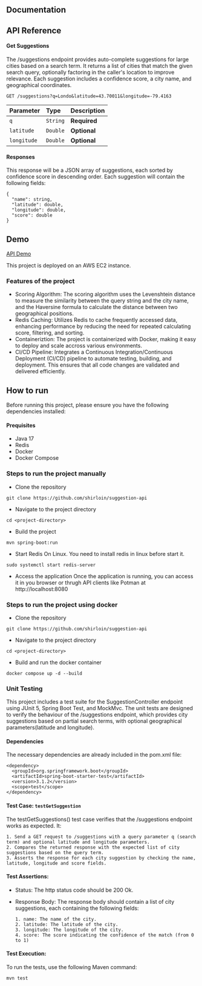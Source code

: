 ## Documentation


## API Reference

#### Get Suggestions
The /suggestions endpoint provides auto-complete suggestions for large cities based on a search term. It returns a list of cities that match the given search query, optionally factoring in the caller's location to improve relevance. Each suggestion includes a confidence score, a city name, and geographical coordinates.


```http
GET /suggestions?q=Londo&latitude=43.70011&longitude=-79.4163
```


| Parameter | Type     | Description                       |
| :-------- | :------- | :-------------------------------- |
| `q`      | `String` | **Required**|
| `latitude`      | `Double` | **Optional**|
| `longitude`      | `Double` | **Optional**|

#### Responses
This response will be a JSON array of suggestions, each sorted by confidence score in descending order. Each suggestion will contain the following fields:

```http
{
  "name": string,
  "latitude": double,
  "longitude": double,
  "score": double 
}
```


## Demo

[API Demo](https://codexchange.my.id/suggestions?q=Londo&latitude=43.70011&longitude=-79.4163)

This project is deployed on an AWS EC2 instance.

### Features of the project
- Scoring Algorithm: The scoring algorithm uses the Levenshtein distance to measure the similarity between the query string and the city name, and the Haversine formula to calculate the distance between two geographical positions.
- Redis Caching: Utilizes Redis to cache frequently accessed data, enhancing performance by reducing the need for repeated calculating score, filtering, and sorting.
- Containeriztion: The project is containerized with Docker, making it easy to deploy and scale accross various environments.
- CI/CD Pipeline: Integrates a Continuous Integration/Continuous Deployment (CI/CD) pipeline to automate testing, building, and deployment. This ensures that all code changes are validated and delivered efficiently.
## How to run
Before running this project, please ensure you have the following dependencies installed:

#### Prequisites
- Java 17
- Redis
- Docker
- Docker Compose

### Steps to run the project manually
- Clone the repository
```
git clone https://github.com/shirloin/suggestion-api
```

- Navigate to the project directory
```
cd <project-directory>
```

- Build the project
``` 
mvn spring-boot:run
```

- Start Redis
On Linux. You need to install redis in linux before start it.
```
sudo systemctl start redis-server
```

- Access the application
Once the application is running, you can access it in you browser or thrugh API clients like Potman at http://localhost:8080

### Steps to run the project using docker
- Clone the repository
```
git clone https://github.com/shirloin/suggestion-api
```

- Navigate to the project directory
```
cd <project-directory>
```

- Build and run the docker container
```
docker compose up -d --build
```

### Unit Testing
This project includes a test suite for the SuggestionController endpoint using JUnit 5, Spring Boot Test, and MockMvc. The unit tests are designed to verify the behaviour of the /suggestions endpoint, which provides city suggestions based on partial search terms, with optional geographical parameters(latitude and longitude).

#### Dependencies
The necessary dependencies are already included in the pom.xml file:
```
<dependency>
  <groupId>org.springframework.boot</groupId>
  <artifactId>spring-boot-starter-test</artifactId>
  <version>3.1.2</version>
  <scope>test</scope>
</dependency>
```

#### Test Case: ```testGetSuggestion```

The testGetSuggestions() test case verifies that the /suggestions endpoint works as expected. It:

    1. Send a GET request to /suggestions with a query parameter q (search term) and optional latitude and longitude parameters.
    2. Compares the returned response with the expected list of city suggestions based on the query term.
    3. Asserts the response for each city suggestion by checking the name, latitude, longitude and score fields.

#### Test Assertions:
- Status: The http status code should be 200 Ok.
- Response Body: The response body should contain a list of city suggestions, each containing the following fields:
      
      1. name: The name of the city.
      2. latitude: The latitude of the city.
      3. longitude: The longitude of the city.
      4. score: The score indicating the confidence of the match (from 0 to 1)

#### Test Execution:
To run the tests, use the following Maven command:
```
mvn test
```
